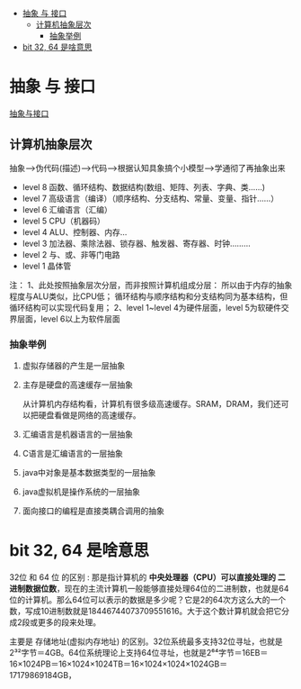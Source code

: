 <!-- TOC -->

- [抽象 与 接口](#抽象-与-接口)
    - [计算机抽象层次](#计算机抽象层次)
        - [抽象举例](#抽象举例)
- [bit 32, 64 是啥意思](#bit-32-64-是啥意思)

<!-- /TOC -->
# 抽象 与 接口
[抽象与接口](https://blog.csdn.net/qq_40818798/article/details/86592057?utm_medium=distribute.pc_relevant.none-task-blog-searchFromBaidu-6.edu_weight&depth_1-utm_source=distribute.pc_relevant.none-task-blog-searchFromBaidu-6.edu_weight)



## 计算机抽象层次
抽象——>伪代码(描述)——>代码——>根据认知具象搞个小模型——>学通彻了再抽象出来

* level 8 函数、循环结构、数据结构(数组、矩阵、列表、字典、类……)
* level 7 高级语言（编译）（顺序结构、分支结构、常量、变量、指针……）
* level 6 汇编语言（汇编）
* level 5 CPU（机器码）
* level 4 ALU、控制器、内存…
* level 3 加法器、乘除法器、锁存器、触发器、寄存器、时钟………
* level 2 与、或、非等门电路
* level 1 晶体管

注：
1、此处按照抽象层次分层，而非按照计算机组成分层：
所以由于内存的抽象程度与ALU类似，比CPU低；
循环结构与顺序结构和分支结构同为基本结构，但循环结构可以实现代码复用；
2、level 1~level 4为硬件层面，level 5为软硬件交界层面，level 6以上为软件层面
### 抽象举例
1. 虚拟存储器的产生是一层抽象

2. 主存是硬盘的高速缓存一层抽象

    从计算机内存结构看，计算机有很多级高速缓存。SRAM，DRAM，我们还可以把硬盘看做是网络的高速缓存。

3. 汇编语言是机器语言的一层抽象

4. C语言是汇编语言的一层抽象

5. java中对象是基本数据类型的一层抽象

6. java虚拟机是操作系统的一层抽象

7. 面向接口的编程是直接类耦合调用的抽象

# bit 32, 64 是啥意思
32位 和 64 位 的区别 : 那是指计算机的 **中央处理器（CPU）可以直接处理的 二进制数据位数**，现在的主流计算机一般能够直接处理64位的二进制数，也就是64位的计算机。那么64位可以表示的数据是多少呢？它是2的64次方这么大的一个数，写成10进制数就是18446744073709551616。大于这个数计算机就会把它分成2段或更多的段来处理。


主要是 存储地址(虚拟内存地址) 的区别。32位系统最多支持32位寻址，也就是2³²字节＝4GB。64位系统理论上支持64位寻址，也就是2⁶⁴字节＝16EB＝16×1024PB＝16×1024×1024TB＝16×1024×1024×1024GB＝17179869184GB，